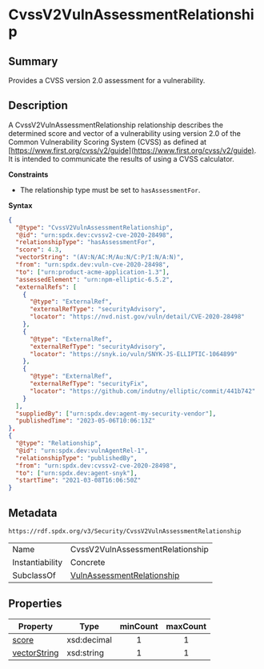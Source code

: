 <!-- Automatically generated by spec-parser v2.0.0 on 2024-01-26T22:18:46.241893+00:00 -->
<!-- SPDX-License-Identifier: Community-Spec-1.0 -->

# CvssV2VulnAssessmentRelationship

## Summary

Provides a CVSS version 2.0 assessment for a vulnerability.


## Description

A CvssV2VulnAssessmentRelationship relationship describes the determined score and vector of a vulnerability using version 2.0 of the Common Vulnerability Scoring System (CVSS) as defined at [https://www.first.org/cvss/v2/guide](https://www.first.org/cvss/v2/guide). It is intended to communicate the results of using a CVSS calculator.

**Constraints**

- The relationship type must be set to `hasAssessmentFor`.

**Syntax**

```json
{
  "@type": "CvssV2VulnAssessmentRelationship",
  "@id": "urn:spdx.dev:cvssv2-cve-2020-28498",
  "relationshipType": "hasAssessmentFor",
  "score": 4.3,
  "vectorString": "(AV:N/AC:M/Au:N/C:P/I:N/A:N)",
  "from": "urn:spdx.dev:vuln-cve-2020-28498",
  "to": ["urn:product-acme-application-1.3"],
  "assessedElement": "urn:npm-elliptic-6.5.2",
  "externalRefs": [
    {
      "@type": "ExternalRef",
      "externalRefType": "securityAdvisory",
      "locator": "https://nvd.nist.gov/vuln/detail/CVE-2020-28498"
    },
    {
      "@type": "ExternalRef",
      "externalRefType": "securityAdvisory",
      "locator": "https://snyk.io/vuln/SNYK-JS-ELLIPTIC-1064899"
    },
    {
      "@type": "ExternalRef",
      "externalRefType": "securityFix",
      "locator": "https://github.com/indutny/elliptic/commit/441b742"
    }
  ],
  "suppliedBy": ["urn:spdx.dev:agent-my-security-vendor"],
  "publishedTime": "2023-05-06T10:06:13Z"
},
{
  "@type": "Relationship",
  "@id": "urn:spdx.dev:vulnAgentRel-1",  
  "relationshipType": "publishedBy",  
  "from": "urn:spdx.dev:cvssv2-cve-2020-28498",
  "to": ["urn:spdx.dev:agent-snyk"],
  "startTime": "2021-03-08T16:06:50Z"
}
```


## Metadata

`https://rdf.spdx.org/v3/Security/CvssV2VulnAssessmentRelationship`


| | |
|---|---|
| Name | CvssV2VulnAssessmentRelationship |
| Instantiability | Concrete |
| SubclassOf | [VulnAssessmentRelationship](../Classes/VulnAssessmentRelationship.md) |




## Properties

| Property | Type | minCount | maxCount |
|---|---|:---:|:---:|
| [score](../Properties/score.md) | xsd:decimal | 1 | 1 |
| [vectorString](../Properties/vectorString.md) | xsd:string | 1 | 1 |

